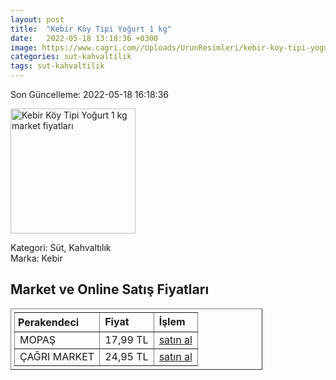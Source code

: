 ```yaml
---
layout: post
title:  "Kebir Köy Tipi Yoğurt 1 kg"
date:   2022-05-18 13:18:36 +0300
image: https://www.cagri.com//Uploads/UrunResimleri/kebir-koy-tipi-yogurt-1-kg-6a98-d.jpg
categories: sut-kahvaltilik
tags: sut-kahvaltilik
---
```


Son Güncelleme: 2022-05-18 16:18:36

<img src="https://www.cagri.com//Uploads/UrunResimleri/kebir-koy-tipi-yogurt-1-kg-6a98-d.jpg" width="200" alt="Kebir Köy Tipi Yoğurt 1 kg market fiyatları" />

Kategori: Süt, Kahvaltılık
<br />
Marka: Kebir

<h2>Market ve Online Satış Fiyatları</h2>

<table border="1" style="padding: 5px;width:80%;">
  <tr>
    <td style="padding: 5px;"><strong>Perakendeci</strong></td>
    <td><strong>Fiyat</strong></td>
    <td><strong>İşlem</strong></td>
  </tr>
  <tr>
              <td title="Mopaş">MOPAŞ</td>
              <td>17,99 TL</td>
              <td><a title="Mopaş" target="_blank" href="https://www.mopas.com.tr/kebir-yogurt-1-kg/p/319327">satın al</a></td>
            </tr><tr>
              <td title="Çağrı Market">ÇAĞRI MARKET</td>
              <td>24,95 TL</td>
              <td><a title="Çağrı Market" target="_blank" href="https://www.cagri.com/kebir-koy-tipi-yogurt-1-kg">satın al</a></td>
            </tr>
</table>
